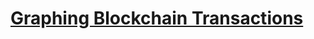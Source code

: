 # [Graphing Blockchain Transactions](https://docs.google.com/presentation/d/1MWX9nwm8eVmAXdWhKS8JPEUR2i6iW5tp7qSUH8ix57o/edit?usp=sharing)

